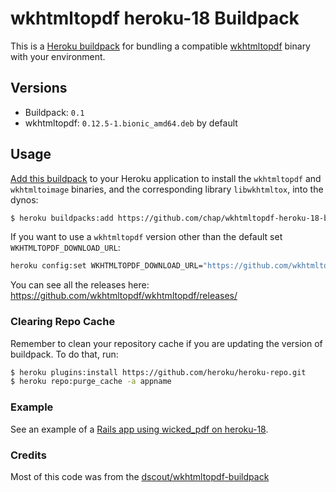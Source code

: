 # wkhtmltopdf heroku-18 Buildpack

This is a [Heroku buildpack][0] for bundling a compatible [wkhtmltopdf][1]
binary with your environment.

## Versions

* Buildpack:   `0.1`
* wkhtmltopdf: `0.12.5-1.bionic_amd64.deb` by default

## Usage

[Add this buildpack][2] to your Heroku application to install the `wkhtmltopdf`
and `wkhtmltoimage` binaries, and the corresponding library `libwkhtmltox`,
into the dynos:

```bash
$ heroku buildpacks:add https://github.com/chap/wkhtmltopdf-heroku-18-buildpack --index 1
```

If you want to use a `wkhtmltopdf` version other than the default set
`WKHTMLTOPDF_DOWNLOAD_URL`:

```bash
heroku config:set WKHTMLTOPDF_DOWNLOAD_URL="https://github.com/wkhtmltopdf/wkhtmltopdf/releases/download/0.12.5/wkhtmltox_0.12.5-1.bionic_amd64.deb"
```

You can see all the releases here:
https://github.com/wkhtmltopdf/wkhtmltopdf/releases/

### Clearing Repo Cache

Remember to clean your repository cache if you are updating the version of
buildpack. To do that, run:

```bash
$ heroku plugins:install https://github.com/heroku/heroku-repo.git
$ heroku repo:purge_cache -a appname
```

### Example
See an example of a [Rails app using wicked_pdf on heroku-18](https://github.com/chap/wicked-pdf-heroku-18).


### Credits

Most of this code was from the [dscout/wkhtmltopdf-buildpack](https://github.com/dscout/wkhtmltopdf-buildpack)

[0]: http://devcenter.heroku.com/articles/buildpacks
[1]: http://wkhtmltopdf.org/
[2]: https://devcenter.heroku.com/articles/using-multiple-buildpacks-for-an-app
"# wkhtmltopdf-heroku-18-buildpack-ming" 
